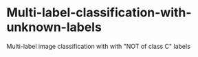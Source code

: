 # Multi-label-classification-with-unknown-labels
Multi-label image classification with with "NOT of class C" labels
